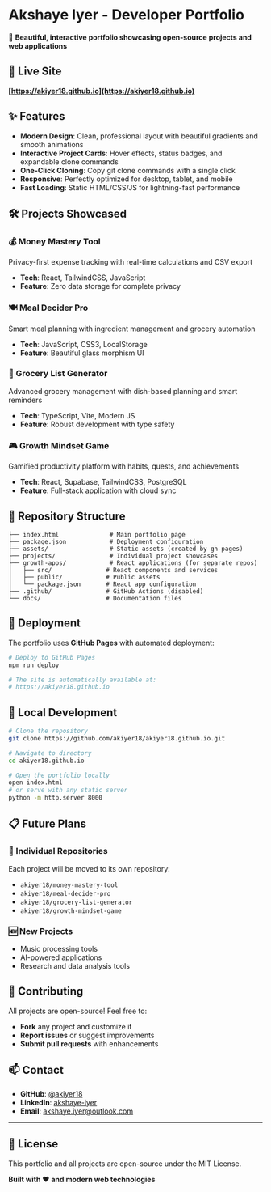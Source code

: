 # Akshaye Iyer - Developer Portfolio

🎨 **Beautiful, interactive portfolio showcasing open-source projects and web applications**

## 🌟 Live Site
**[https://akiyer18.github.io](https://akiyer18.github.io)**

## ✨ Features

- **Modern Design**: Clean, professional layout with beautiful gradients and smooth animations
- **Interactive Project Cards**: Hover effects, status badges, and expandable clone commands
- **One-Click Cloning**: Copy git clone commands with a single click
- **Responsive**: Perfectly optimized for desktop, tablet, and mobile
- **Fast Loading**: Static HTML/CSS/JS for lightning-fast performance

## 🛠️ Projects Showcased

### 💰 Money Mastery Tool
Privacy-first expense tracking with real-time calculations and CSV export
- **Tech**: React, TailwindCSS, JavaScript
- **Feature**: Zero data storage for complete privacy

### 🍽️ Meal Decider Pro  
Smart meal planning with ingredient management and grocery automation
- **Tech**: JavaScript, CSS3, LocalStorage
- **Feature**: Beautiful glass morphism UI

### 🛒 Grocery List Generator
Advanced grocery management with dish-based planning and smart reminders
- **Tech**: TypeScript, Vite, Modern JS
- **Feature**: Robust development with type safety

### 🎮 Growth Mindset Game
Gamified productivity platform with habits, quests, and achievements
- **Tech**: React, Supabase, TailwindCSS, PostgreSQL
- **Feature**: Full-stack application with cloud sync

## 📁 Repository Structure

```
├── index.html              # Main portfolio page
├── package.json            # Deployment configuration  
├── assets/                 # Static assets (created by gh-pages)
├── projects/               # Individual project showcases
├── growth-apps/            # React applications (for separate repos)
│   ├── src/               # React components and services
│   ├── public/            # Public assets
│   └── package.json       # React app configuration
├── .github/               # GitHub Actions (disabled)
└── docs/                  # Documentation files
```

## 🚀 Deployment

The portfolio uses **GitHub Pages** with automated deployment:

```bash
# Deploy to GitHub Pages
npm run deploy

# The site is automatically available at:
# https://akiyer18.github.io
```

## 🔧 Local Development

```bash
# Clone the repository
git clone https://github.com/akiyer18/akiyer18.github.io.git

# Navigate to directory
cd akiyer18.github.io

# Open the portfolio locally
open index.html
# or serve with any static server
python -m http.server 8000
```

## 📋 Future Plans

### 🎯 Individual Repositories
Each project will be moved to its own repository:
- `akiyer18/money-mastery-tool`
- `akiyer18/meal-decider-pro` 
- `akiyer18/grocery-list-generator`
- `akiyer18/growth-mindset-game`

### 🆕 New Projects
- Music processing tools
- AI-powered applications
- Research and data analysis tools

## 🤝 Contributing

All projects are open-source! Feel free to:
- **Fork** any project and customize it
- **Report issues** or suggest improvements
- **Submit pull requests** with enhancements

## 📫 Contact

- **GitHub**: [@akiyer18](https://github.com/akiyer18)
- **LinkedIn**: [akshaye-iyer](https://www.linkedin.com/in/akshaye-iyer/)
- **Email**: akshaye.iyer@outlook.com

---

## 📄 License

This portfolio and all projects are open-source under the MIT License.

**Built with ❤️ and modern web technologies**
